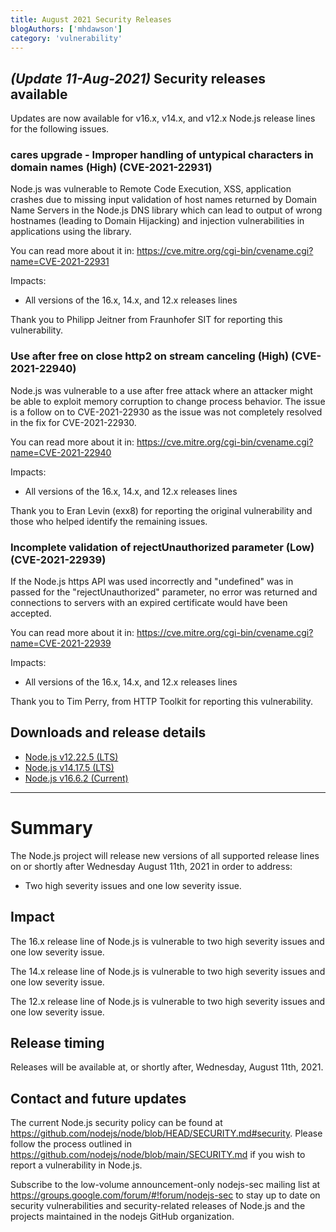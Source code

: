 ```yaml
---
title: August 2021 Security Releases
blogAuthors: ['mhdawson']
category: 'vulnerability'
---
```


## _(Update 11-Aug-2021)_ Security releases available

Updates are now available for v16.x, v14.x, and v12.x Node.js release lines for the
following issues.

### cares upgrade - Improper handling of untypical characters in domain names (High) (CVE-2021-22931)

Node.js was vulnerable to Remote Code Execution, XSS, application crashes due to missing input
validation of host names returned by Domain Name Servers in the Node.js DNS library which can
lead to output of wrong hostnames (leading to Domain Hijacking) and injection vulnerabilities
in applications using the library.

You can read more about it in:
https://cve.mitre.org/cgi-bin/cvename.cgi?name=CVE-2021-22931

Impacts:
* All versions of the 16.x, 14.x, and 12.x releases lines

Thank you to Philipp Jeitner from Fraunhofer SIT for reporting this vulnerability.

### Use after free on close http2 on stream canceling (High) (CVE-2021-22940)

Node.js was vulnerable to a use after free attack where an attacker might be able to exploit
memory corruption to change process behavior. The issue is a follow on to CVE-2021-22930
as the issue was not completely resolved in the fix for CVE-2021-22930.

You can read more about it in:
https://cve.mitre.org/cgi-bin/cvename.cgi?name=CVE-2021-22940

Impacts:
* All versions of the 16.x, 14.x, and 12.x releases lines

Thank you to Eran Levin (exx8) for reporting the original vulnerability and those who helped identify the remaining issues.

### Incomplete validation of rejectUnauthorized parameter (Low) (CVE-2021-22939)

If the Node.js https API was used incorrectly and "undefined" was in passed for the
"rejectUnauthorized" parameter, no error was returned and connections
to servers with an expired certificate would have been accepted.

You can read more about it in:
https://cve.mitre.org/cgi-bin/cvename.cgi?name=CVE-2021-22939

Impacts:
* All versions of the 16.x, 14.x, and 12.x releases lines

Thank you to Tim Perry, from HTTP Toolkit for reporting this vulnerability.

## Downloads and release details

* [Node.js v12.22.5 (LTS)](https://nodejs.org/en/blog/release/v12.22.5/)
* [Node.js v14.17.5 (LTS)](https://nodejs.org/en/blog/release/v14.17.5/)
* [Node.js v16.6.2 (Current)](https://nodejs.org/en/blog/release/v16.6.2/)

-----------------------

# Summary

The Node.js project will release new versions of all supported release lines on or shortly after Wednesday
August 11th, 2021 in order to address:

* Two high severity issues and one low severity issue.

## Impact

The 16.x release line of Node.js is vulnerable to two high severity issues and one low severity issue.

The 14.x release line of Node.js is vulnerable to two high severity issues and one low severity issue.

The 12.x release line of Node.js is vulnerable to two high severity issues and one low severity issue.

## Release timing

Releases will be available at, or shortly after, Wednesday, August 11th, 2021.

## Contact and future updates

The current Node.js security policy can be found at https://github.com/nodejs/node/blob/HEAD/SECURITY.md#security. Please follow the process outlined in https://github.com/nodejs/node/blob/main/SECURITY.md if you wish to report a vulnerability in Node.js.

Subscribe to the low-volume announcement-only nodejs-sec mailing list at https://groups.google.com/forum/#!forum/nodejs-sec to stay up to date on security vulnerabilities and security-related releases of Node.js and the projects maintained in the nodejs GitHub organization.
